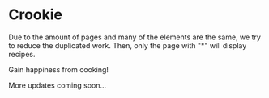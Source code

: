 # Crookie

Due to the amount of pages and many of the elements are the same, we try to reduce the duplicated work. 
Then, only the page with "*" will display recipes.

Gain happiness from cooking!

More updates coming soon...
